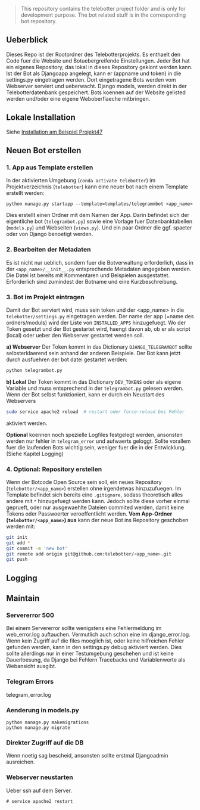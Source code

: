 > This repository contains the telebotter project folder and is only for development purpose. The bot related stuff is in the corresponding bot repository.


## Ueberblick
Dieses Repo ist der Rootordner des Telebotterprojekts. 
Es enthaelt den Code fuer die Website und Botuebergreifende Einstellungen. 
Jeder Bot hat ein eigenes Repository, das lokal in dieses Repository geklont werden kann. 
Ist der Bot als Djangoapp angelegt, kann er (appname und token) in die settings.py eingetragen werden. 
Dort eingetragene Bots werden vom Webserver serviert und ueberwacht. 
Django models, werden direkt in der Telebotterdatenbank gespeichert.
Bots koennen auf der Website gelisted werden und/oder eine eigene Weboberflaeche mitbringen.

## Lokale Installation
Siehe [Installation am Beispiel Projekt47](https://github.com/telebotter/projekt47)

## Neuen Bot erstellen

### 1. App aus Template erstellen
In der aktivierten Umgebung (`conda activate telebotter`) im Projektverzeichnis (`telebotter`) kann eine neuer bot nach einem Template erstellt werden:
```
python manage.py startapp --template=templates/telegrammbot <app_name>
```
Dies erstellt einen Ordner mit dem Namen der App. Darin befindet sich der eigentliche bot (`telegrambot.py`) sowie eine Vorlage fuer Datenbanktabellen (`models.py`) und Webseiten (`views.py`). Und ein paar Ordner die ggf. spaeter oder von Django benoetigt werden.

### 2. Bearbeiten der Metadaten
Es ist nicht nur ueblich, sondern fuer die Botverwaltung erforderlich, dass in der `<app_name>/__init__.py` entsprechende Metadaten angegeben werden. Die Datei ist bereits mit Kommentaren und Beispielen ausgestattet. Erforderlich sind zumindest der Botname und eine Kurzbeschreibung.

### 3. Bot im Projekt eintragen
Damit der Bot serviert wird, muss sein token und der <app_name> in die `telebotter/settings.py` eingetragen werden. Der name der app (=name des ordners/moduls) wird der Liste von `INSTALLED_APPS` hinzugefuegt. Wo der Token gesetzt und der Bot gestartet wird, haengt davon ab, ob er als script (local) oder ueber den Webserver gestartet werden soll.

__a) Webserver__ Der Token kommt in das Dictionary `DJANGO_TELEGRAMBOT` sollte selbsterklaerend sein anhand der anderen Beispiele. Der Bot kann jetzt durch ausfuehren der bot datei gestartet werden:
```bash
python telegrambot.py
```

__b) Lokal__ Der Token kommt in das Dictionary `DEV_TOKENS` oder als eigene Variable und muss entsprechend in der `telegrambot.py` gelesen werden. Wenn der Bot selbst funktioniert, kann er durch ein Neustart des Webservers
```bash
sudo service apache2 reload  # restart oder force-reload bei Fehler
```
aktiviert werden.

__Optional__ koennen noch spezielle Logfiles festgelegt werden, ansonsten werden nur fehler in `telegram_error` und aufwaerts geloggt. Sollte vorallem fuer die laufenden Bots wichtig sein, weniger fuer die in der Entwicklung. (Siehe Kapitel Logging)

### 4. Optional: Repository erstellen
Wenn der Botcode Open Source sein soll, ein neues Repository (`telebotter/<app_name>`) erstellen ohne irgendetwas hinzuzufuegen. Im Template befindet sich bereits eine `.gitignore`, sodass theoretisch alles andere mit `*` hinzugefuegt werden kann. Jedoch sollte diese vorher einmal geprueft, oder nur ausgewaehlte Dateien commited werden, damit keine Tokens oder Passwoerter veroeffentlicht werden. __Vom App-Ordner (`telebotter/<app_name>`) aus__ kann der neue Bot ins Repository geschoben werden mit:

```bash
git init
git add *
git commit -m 'new bot'
git remote add origin git@github.com:telebotter/<app_name>.git
git push
```

## Logging

## Maintain

### Servererror 500
Bei einem Servererror sollte wenigstens eine Fehlermeldung im web_error.log auftauchen. Vermutlich auch schon eine im django_error.log. Wenn kein Zugriff auf die files moeglich ist, oder keine hilfreichen Fehler gefunden werden, kann in den settings.py debug aktiviert werden. Dies sollte allerdings nur in einer Testumgebung geschehen und ist keine Dauerloesung, da Django bei Fehlern Tracebacks und Variablenwerte als Webansicht ausgibt.

### Telegram Errors
telegram_error.log

### Aenderung in models.py
```
python manage.py makemigrations
python manage.py migrate
```

### Direkter Zugriff auf die DB
Wenn noetig sag bescheid, ansonsten sollte erstmal Djangoadmin ausreichen.


### Webserver neustarten
Ueber ssh auf dem Server.
```
# service apache2 restart
```

